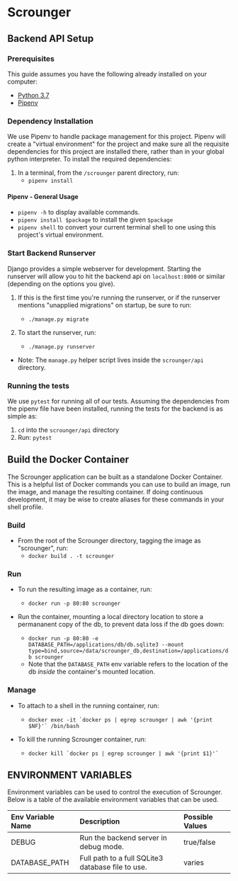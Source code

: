 # Scrounger


## Backend API Setup

### Prerequisites

This guide assumes you have the following already installed on your computer:

- [Python 3.7](https://www.python.org/downloads/release/python-379/)
- [Pipenv](https://pypi.org/project/pipenv/)

### Dependency Installation

We use Pipenv to handle package management for this project. Pipenv will create 
a "virtual environment" for the project and make sure all the requisite dependencies for
this project are installed there, rather than in your global python interpreter. To 
install the required dependencies:

1. In a terminal, from the `/scrounger`  parent directory, run:
    - `pipenv install`

#### Pipenv - General Usage

- `pipenv -h` to display available commands.
- `pipenv install $package` to install the given `$package`
- `pipenv shell` to convert your current terminal shell to one using this project's virtual 
environment.

### Start Backend Runserver

Django provides a simple webserver for development. Starting the runserver will allow
you to hit the backend api on `localhost:8000` or similar (depending on the options you 
give).

1. If this is the first time you're running the runserver, or if the runserver mentions
"unapplied migrations" on startup, be sure to run:
    - `./manage.py migrate`

1. To start the runserver, run:
    - `./manage.py runserver`
    
- Note: The `manage.py` helper script lives inside the `scrounger/api`
directory.

### Running the tests

We use `pytest` for running all of our tests. Assuming the dependencies from the pipenv
file have been installed, running the tests for the backend is as simple as:

1. `cd` into the `scrounger/api` directory
1. Run: `pytest`

## Build the Docker Container

The Scrounger application can be built as a standalone Docker Container. This is a helpful
list of Docker commands you can use to build an image, run the image, and manage the
resulting container. If doing continuous development, it may be wise to create aliases for
these commands in your shell profile.

### Build

- From the root of the Scrounger directory, tagging the image as "scrounger", run:
    - `docker build . -t scrounger` 
    
### Run

- To run the resulting image as a container, run:
    - `docker run -p 80:80 scrounger`
    
- Run the container, mounting a local directory location to store a permananent
  copy of the db, to prevent data loss if the db goes down:
    - `docker run -p 80:80 -e DATABASE_PATH=/applications/db/db.sqlite3 --mount type=bind,source=/data/scrounger_db,destination=/applications/db scrounger`
    - Note that the `DATABASE_PATH` env variable refers to the location of the db
    *inside* the container's mounted location. 
    
### Manage

- To attach to a shell in the running container, run:
    - ```docker exec -it `docker ps | egrep scrounger | awk '{print $NF}'` /bin/bash```
    
- To kill the running Scrounger container, run:
    - ```docker kill `docker ps | egrep scrounger | awk '{print $1}'` ```
    
## ENVIRONMENT VARIABLES

Environment variables can be used to control the execution of Scrounger. Below is a table
of the available environment variables that can be used.

| Env Variable Name | Description | Possible Values |
| :---------------- | :---------- | :-------------- |
| DEBUG             | Run the backend server in debug mode. | true/false |
| DATABASE_PATH     | Full path to a full SQLite3 database file to use. | varies |

